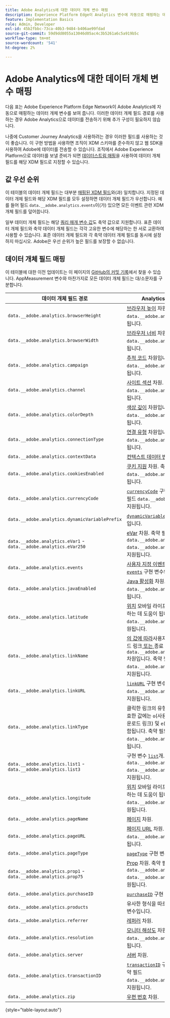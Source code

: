```yaml
---
title: Adobe Analytics에 대한 데이터 개체 변수 매핑
description: Experience Platform Edge이 Analytics 변수에 자동으로 매핑하는 데이터 개체 필드를 봅니다.
feature: Implementation Basics
role: Admin, Developer
exl-id: 45b2fbbc-73ca-40b3-9484-b406ae99fdad
source-git-commit: 59d9dd8055a13046d05ac4c3b5261a6c5a919b5c
workflow-type: tm+mt
source-wordcount: '541'
ht-degree: 2%

---
```


# Adobe Analytics에 대한 데이터 개체 변수 매핑

다음 표는 Adobe Experience Platform Edge Network이 Adobe Analytics에 자동으로 매핑하는 데이터 개체 변수를 보여 줍니다. 이러한 데이터 개체 필드 경로를 사용하는 경우 Adobe Analytics으로 데이터를 전송하기 위해 추가 구성이 필요하지 않습니다.

나중에 Customer Journey Analytics을 사용하려는 경우 이러한 필드를 사용하는 것이 좋습니다. 이 구현 방법을 사용하면 조직이 XDM 스키마를 준수하지 않고 웹 SDK을 사용하여 Adobe에 데이터를 전송할 수 있습니다. 조직에서 Adobe Experience Platform으로 데이터를 보낼 준비가 되면 [데이터스트림 매핑](https://experienceleague.adobe.com/en/docs/experience-platform/datastreams/data-prep#mapping)을 사용하여 데이터 개체 필드를 해당 XDM 필드로 지정할 수 있습니다.

## 값 우선 순위

이 테이블의 데이터 개체 필드는 대부분 [매핑된 XDM 필드](xdm-var-mapping.md)와(과) 일치합니다. 지정된 데이터 개체 필드와 해당 XDM 필드를 모두 설정하면 데이터 개체 필드가 우선합니다. 예를 들어 필드 `data.__adobe.analytics.events`이(가) 있으면 모든 이벤트 관련 XDM 개체 필드를 덮어씁니다.

일부 데이터 개체 필드는 해당 [쿼리 매개 변수 값](../validate/query-parameters.md)도 축약 값으로 지원합니다. 표준 데이터 개체 필드와 축약 데이터 개체 필드는 각각 고유한 변수에 해당하는 한 서로 교환하여 사용할 수 있습니다. 표준 데이터 개체 필드와 각 축약 데이터 개체 필드를 동시에 설정하지 마십시오. Adobe은 우선 순위가 높은 필드를 보장할 수 없습니다.

## 데이터 개체 필드 매핑

이 테이블에 대한 이전 업데이트는 이 페이지의 [GitHub의 커밋 기록](https://github.com/AdobeDocs/analytics.en/commits/main/help/implement/aep-edge/data-var-mapping.md)에서 찾을 수 있습니다. AppMeasurement 변수와 마찬가지로 모든 데이터 개체 필드는 대/소문자를 구분합니다.

| 데이터 개체 필드 경로 | Analytics 변수 및 설명 |
| --- | --- |
| `data.__adobe.analytics.browserHeight` | [브라우저 높이](../../components/dimensions/browser-height.md) 차원입니다. 축약 필드 `data.__adobe.analytics.bh`도 지원됩니다. |
| `data.__adobe.analytics.browserWidth` | [브라우저 너비](../../components/dimensions/browser-width.md) 차원입니다. 축약 필드 `data.__adobe.analytics.bw`도 지원됩니다. |
| `data.__adobe.analytics.campaign` | [추적 코드](../../components/dimensions/tracking-code.md) 차원입니다. 축약 필드 `data.__adobe.analytics.v0`도 지원됩니다. |
| `data.__adobe.analytics.channel` | [사이트 섹션](../../components/dimensions/site-section.md) 차원. 축약 필드 `data.__adobe.analytics.ch`도 지원됩니다. |
| `data.__adobe.analytics.colorDepth` | [색상 깊이](../../components/dimensions/color-depth.md) 차원입니다. 축약 필드 `data.__adobe.analytics.c`도 지원됩니다. |
| `data.__adobe.analytics.connectionType` | [연결 유형](../../components/dimensions/connection-type.md) 차원입니다. 축약 필드 `data.__adobe.analytics.ct`도 지원됩니다. |
| `data.__adobe.analytics.contextData` | [컨텍스트 데이터 변수](/help/implement/vars/page-vars/contextdata.md). |
| `data.__adobe.analytics.cookiesEnabled` | [쿠키 지원](../../components/dimensions/cookie-support.md) 차원. 축약 필드 `data.__adobe.analytics.k`도 지원됩니다. |
| `data.__adobe.analytics.currencyCode` | [`currencyCode`](../vars/config-vars/currencycode.md) 구현 변수입니다. 축약 필드 `data.__adobe.analytics.cc`도 지원됩니다. |
| `data.__adobe.analytics.dynamicVariablePrefix` | [`dynamicVariablePrefix`](../vars/config-vars/dynamicvariableprefix.md) 구현 변수입니다. |
| `data.__adobe.analytics.eVar1` - `data.__adobe.analytics.eVar250` | [eVar](../../components/dimensions/evar.md) 차원. 축약 필드 `data.__adobe.analytics.v1` - `data.__adobe.analytics.v250`도 지원됩니다. |
| `data.__adobe.analytics.events` | [사용자 지정 이벤트](../../components/metrics/custom-events.md). 이 필드의 형식은 [`events`](../vars/page-vars/events/events-overview.md) 구현 변수와 비슷합니다. |
| `data.__adobe.analytics.javaEnabled` | [Java 활성화](../../components/dimensions/java-enabled.md) 차원. 축약 필드 `data.__adobe.analytics.v`도 지원됩니다. |
| `data.__adobe.analytics.latitude` | [위치](../../components/dimensions/lifecycle-dimensions.md) 모바일 라이프사이클 차원을 설정하는 데 도움이 됩니다. 축약 필드 `data.__adobe.analytics.lat`도 지원됩니다. |
| `data.__adobe.analytics.linkName` | [의 값에 따라 &#x200B;](../../components/dimensions/custom-link.md)사용자 지정 링크[, &#x200B;](../../components/dimensions/download-link.md)다운로드 링크[&#x200B; 또는 &#x200B;](../../components/dimensions/exit-link.md)종료 링크`data.__adobe.analytics.linkType` 차원입니다. 축약 필드 `data.__adobe.analytics.pev2`도 지원됩니다. |
| `data.__adobe.analytics.linkURL` | [`linkURL`](../vars/config-vars/linkurl.md) 구현 변수입니다. 축약 필드 `data.__adobe.analytics.pev1`도 지원됩니다. |
| `data.__adobe.analytics.linkType` | 클릭한 링크의 유형을 결정합니다. 유효한 값에는 `o`(사용자 지정 링크), `d`(다운로드 링크) 및 `e`(종료 링크)이(가) 포함됩니다. 축약 필드 `data.__adobe.analytics.pe`도 지원됩니다. |
| `data.__adobe.analytics.list1` - `data.__adobe.analytics.list3` | 구현 변수 [`list`](/help/implement/vars/page-vars/list.md)개. 축약 필드 `data.__adobe.analytics.l1` - `data.__adobe.analytics.list3`도 지원됩니다. |
| `data.__adobe.analytics.longitude` | [위치](../../components/dimensions/lifecycle-dimensions.md) 모바일 라이프사이클 차원을 설정하는 데 도움이 됩니다. 축약 필드 `data.__adobe.analytics.lon`도 지원됩니다. |
| `data.__adobe.analytics.pageName` | [페이지](/help/components/dimensions/page.md) 차원. |
| `data.__adobe.analytics.pageURL` | [페이지 URL](/help/components/dimensions/page-url.md) 차원. 축약 필드 `data.__adobe.analytics.g`도 지원됩니다. |
| `data.__adobe.analytics.pageType` | [`pageType`](../vars/page-vars/pagetype.md) 구현 변수입니다. |
| `data.__adobe.analytics.prop1` - `data.__adobe.analytics.prop75` | [Prop](../../components/dimensions/prop.md) 차원. 축약 필드 `data.__adobe.analytics.c1` - `data.__adobe.analytics.c75`도 지원됩니다. |
| `data.__adobe.analytics.purchaseID` | [`purchaseID`](../vars/page-vars/purchaseid.md) 구현 변수입니다. |
| `data.__adobe.analytics.products` | 유사한 형식을 따르는 [`products`](../vars/page-vars/products.md) 구현 변수입니다. |
| `data.__adobe.analytics.referrer` | [레퍼러](/help/components/dimensions/referrer.md) 차원. |
| `data.__adobe.analytics.resolution` | [모니터 해상도](../../components/dimensions/monitor-resolution.md) 차원입니다. 축약 필드 `data.__adobe.analytics.s`도 지원됩니다. |
| `data.__adobe.analytics.server` | [서버](/help/components/dimensions/server.md) 차원. |
| `data.__adobe.analytics.transactionID` | [`transactionID`](../vars/page-vars/transactionid.md) 구현 변수입니다. 축약 필드 `data.__adobe.analytics.xact`도 지원됩니다. |
| `data.__adobe.analytics.zip` | [우편 번호](../../components/dimensions/zip-code.md) 차원. |

{style="table-layout:auto"}
